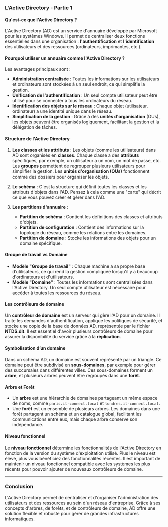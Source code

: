 ### L'Active Directory - Partie 1

#### Qu'est-ce que l'Active Directory ?

L'Active Directory (AD) est un service d'annuaire développé par Microsoft pour les systèmes Windows. Il permet de centraliser deux fonctions essentielles dans une organisation : **l'authentification** et **l'identification** des utilisateurs et des ressources (ordinateurs, imprimantes, etc.). 

#### Pourquoi utiliser un annuaire comme l'Active Directory ?

Les avantages principaux sont :
- **Administration centralisée** : Toutes les informations sur les utilisateurs et ordinateurs sont stockées à un seul endroit, ce qui simplifie la gestion.
- **Unification de l'authentification** : Un seul compte utilisateur peut être utilisé pour se connecter à tous les ordinateurs du réseau.
- **Identification des objets sur le réseau** : Chaque objet (utilisateur, ordinateur) a une identité unique dans le réseau.
- **Simplification de la gestion** : Grâce à des **unités d'organisation** (OUs), les objets peuvent être organisés logiquement, facilitant la gestion et la délégation de tâches.

#### Structure de l'Active Directory

1. **Les classes et les attributs** : Les objets (comme les utilisateurs) dans AD sont organisés en **classes**. Chaque classe a des **attributs** spécifiques, par exemple, un utilisateur a un nom, un mot de passe, etc. Les **groupes** permettent de regrouper plusieurs utilisateurs pour simplifier la gestion. Les **unités d'organisation (OUs)** fonctionnent comme des dossiers pour organiser les objets.

2. **Le schéma** : C'est la structure qui définit toutes les classes et les attributs d'objets dans l'AD. Pensez à cela comme une "carte" qui décrit ce que vous pouvez créer et gérer dans l'AD.

3. **Les partitions d'annuaire** :
   - **Partition de schéma** : Contient les définitions des classes et attributs d'objets.
   - **Partition de configuration** : Contient des informations sur la topologie du réseau, comme les relations entre les domaines.
   - **Partition de domaine** : Stocke les informations des objets pour un domaine spécifique.

#### Groupe de travail vs Domaine

- **Modèle "Groupe de travail"** : Chaque machine a sa propre base d’utilisateurs, ce qui rend la gestion compliquée lorsqu'il y a beaucoup d'ordinateurs et d'utilisateurs.
- **Modèle "Domaine"** : Toutes les informations sont centralisées dans l'Active Directory. Un seul compte utilisateur est nécessaire pour accéder à toutes les ressources du réseau.

#### Les contrôleurs de domaine

Un **contrôleur de domaine** est un serveur qui gère l'AD pour un domaine. Il traite les demandes d'authentification, applique les politiques de sécurité, et stocke une copie de la base de données AD, représentée par le fichier **NTDS.dit**. Il est essentiel d'avoir plusieurs contrôleurs de domaine pour assurer la disponibilité du service grâce à la **réplication**.

#### Symbolisation d’un domaine

Dans un schéma AD, un domaine est souvent représenté par un triangle. Ce domaine peut être subdivisé en **sous-domaines**, par exemple pour gérer des succursales dans différentes villes. Ces sous-domaines forment un **arbre**, et plusieurs arbres peuvent être regroupés dans une **forêt**.

#### Arbre et Forêt

- Un **arbre** est une hiérarchie de domaines partageant un même espace de noms, comme `paris.it-connect.local` et `londres.it-connect.local`.
- Une **forêt** est un ensemble de plusieurs arbres. Les domaines dans une forêt partagent un schéma et un catalogue global, facilitant les communications entre eux, mais chaque arbre conserve son indépendance.

#### Niveau fonctionnel

Le **niveau fonctionnel** détermine les fonctionnalités de l'Active Directory en fonction de la version du système d'exploitation utilisé. Plus le niveau est élevé, plus vous bénéficiez des fonctionnalités récentes. Il est important de maintenir un niveau fonctionnel compatible avec les systèmes les plus récents pour pouvoir ajouter de nouveaux contrôleurs de domaine.

---

### Conclusion

L'Active Directory permet de centraliser et d'organiser l'administration des utilisateurs et des ressources au sein d'un réseau d'entreprise. Grâce à ses concepts d'arbres, de forêts, et de contrôleurs de domaine, AD offre une solution flexible et robuste pour gérer de grandes infrastructures informatiques.
